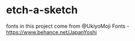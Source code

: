 # etch-a-sketch

fonts in this project come from @UkiyoMoji Fonts - https://www.behance.net/JapanYoshi